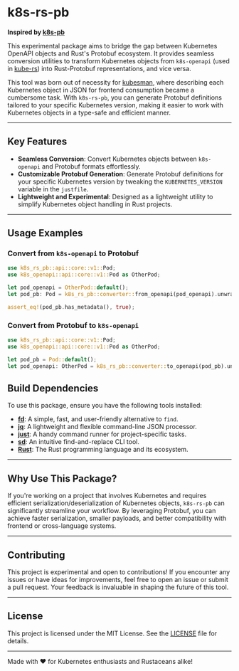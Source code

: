# k8s-rs-pb

**Inspired by [k8s-pb](https://github.com/kube-rs/k8s-pb)**

This experimental package aims to bridge the gap between Kubernetes OpenAPI objects and Rust's Protobuf ecosystem. It provides seamless conversion utilities to transform Kubernetes objects from `k8s-openapi` (used in [kube-rs](https://github.com/kube-rs/kube-rs)) into Rust-Protobuf representations, and vice versa.

This tool was born out of necessity for [kubesman](https://github.com/DMoscicki/kubesman), where describing each Kubernetes object in JSON for frontend consumption became a cumbersome task. With `k8s-rs-pb`, you can generate Protobuf definitions tailored to your specific Kubernetes version, making it easier to work with Kubernetes objects in a type-safe and efficient manner.

---

## Key Features

- **Seamless Conversion**: Convert Kubernetes objects between `k8s-openapi` and Protobuf formats effortlessly.
- **Customizable Protobuf Generation**: Generate Protobuf definitions for your specific Kubernetes version by tweaking the `KUBERNETES_VERSION` variable in the `justfile`.
- **Lightweight and Experimental**: Designed as a lightweight utility to simplify Kubernetes object handling in Rust projects.

---

## Usage Examples

### Convert from `k8s-openapi` to Protobuf

```rust
use k8s_rs_pb::api::core::v1::Pod;
use k8s_openapi::api::core::v1::Pod as OtherPod;

let pod_openapi = OtherPod::default();
let pod_pb: Pod = k8s_rs_pb::converter::from_openapi(pod_openapi).unwrap();

assert_eq!(pod_pb.has_metadata(), true);
```

### Convert from Protobuf to `k8s-openapi`

```rust
use k8s_rs_pb::api::core::v1::Pod;
use k8s_openapi::api::core::v1::Pod as OtherPod;

let pod_pb = Pod::default();
let pod_openapi: OtherPod = k8s_rs_pb::converter::to_openapi(pod_pb).unwrap();
```

## Build Dependencies

To use this package, ensure you have the following tools installed:

- **[fd](https://github.com/sharkdp/fd)**: A simple, fast, and user-friendly alternative to `find`.
- **[jq](https://stedolan.github.io/jq/)**: A lightweight and flexible command-line JSON processor.
- **[just](https://github.com/casey/just)**: A handy command runner for project-specific tasks.
- **[sd](https://github.com/chmln/sd)**: An intuitive find-and-replace CLI tool.
- **[Rust](https://www.rust-lang.org/)**: The Rust programming language and its ecosystem.

---

## Why Use This Package?

If you're working on a project that involves Kubernetes and requires efficient serialization/deserialization of Kubernetes objects, `k8s-rs-pb` can significantly streamline your workflow. By leveraging Protobuf, you can achieve faster serialization, smaller payloads, and better compatibility with frontend or cross-language systems.

---

## Contributing

This project is experimental and open to contributions! If you encounter any issues or have ideas for improvements, feel free to open an issue or submit a pull request. Your feedback is invaluable in shaping the future of this tool.

---

## License

This project is licensed under the MIT License. See the [LICENSE](LICENSE) file for details.

---

Made with ❤️ for Kubernetes enthusiasts and Rustaceans alike!
